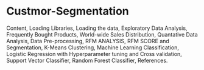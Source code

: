 # Custmor-Segmentation
Content,
Loading Libraries,
Loading the data,
Exploratory Data Analysis,
Frequently Bought Products,
World-wide Sales Distribution,
Quantative Data Analysis,
Data Pre-processing,
RFM ANALYSIS,
RFM SCORE and Segmentation,
K-Means Clustering,
Machine Learning Classification,
Logistic Regression with Hyperparameter tuning and Cross validation,
Support Vector Classifier,
Random Forest Classifier,
References.
